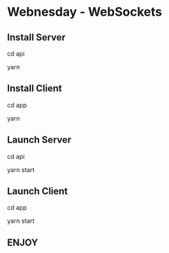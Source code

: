 # Webnesday - WebSockets

## Install Server
cd api

yarn

## Install Client
cd app

yarn

## Launch Server
cd api

yarn start

## Launch Client
cd app

yarn start

## ENJOY